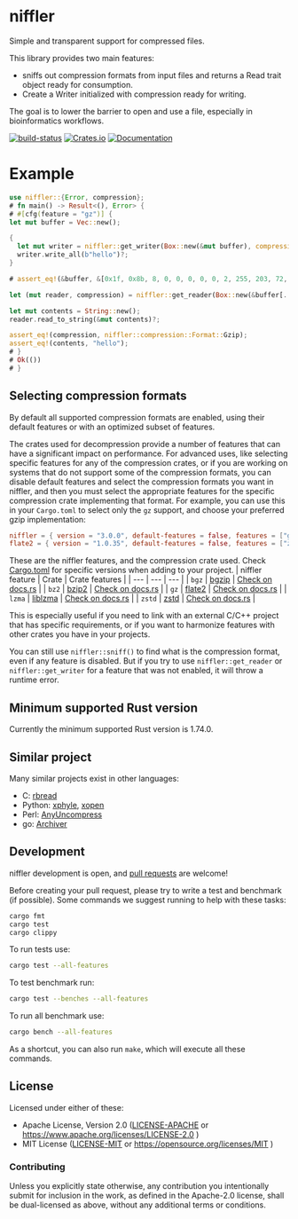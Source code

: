 <meta charset="utf-8"/>

# niffler

Simple and transparent support for compressed files.

This library provides two main features:
- sniffs out compression formats from input files and returns a
Read trait object ready for consumption.
- Create a Writer initialized with compression ready for writing.

The goal is to lower the barrier to open and use a file, especially in
bioinformatics workflows.

[![build-status]][github-actions]
[![Crates.io](https://img.shields.io/crates/v/niffler.svg)](https://crates.io/crates/niffler)
[![Documentation](https://docs.rs/niffler/badge.svg)](https://docs.rs/niffler/)

[build-status]: https://github.com/luizirber/niffler/workflows/CI/badge.svg
[github-actions]: https://github.com/luizirber/niffler/actions?query=workflow%3ACI


# Example

```rust
use niffler::{Error, compression};
# fn main() -> Result<(), Error> {
# #[cfg(feature = "gz")] {
let mut buffer = Vec::new();

{
  let mut writer = niffler::get_writer(Box::new(&mut buffer), compression::Format::Gzip, niffler::Level::Nine)?;
  writer.write_all(b"hello")?;
}

# assert_eq!(&buffer, &[0x1f, 0x8b, 8, 0, 0, 0, 0, 0, 2, 255, 203, 72, 205, 201, 201, 7, 0, 134, 166, 16, 54, 5, 0, 0, 0]);

let (mut reader, compression) = niffler::get_reader(Box::new(&buffer[..]))?;

let mut contents = String::new();
reader.read_to_string(&mut contents)?;

assert_eq!(compression, niffler::compression::Format::Gzip);
assert_eq!(contents, "hello");
# }
# Ok(())
# }
```

## Selecting compression formats

By default all supported compression formats are enabled,
using their default features or with an optimized subset of features.

The crates used for decompression provide a number of features that can have
a significant impact on performance.
For advanced uses,
like selecting specific features for any of the compression crates,
or if you are working on systems that do not support some of the compression formats,
you can disable default features and select the compression formats you want in niffler,
and then you must select the appropriate features for the specific compression crate
implementing that format.
For example,
you can use this in your `Cargo.toml` to select only the `gz` support,
and choose your preferred gzip implementation:
```toml
niffler = { version = "3.0.0", default-features = false, features = ["gz"] }
flate2 = { version = "1.0.35", default-features = false, features = ["zlib-ng"] }
```
These are the niffler features, and the compression crate used.
Check [Cargo.toml](Cargo.toml) for specific versions when adding to your project.
| niffler feature | Crate | Crate features |
| --- | --- | --- |
| `bgz` | [bgzip](https://lib.rs/crates/bgzip) | [Check on docs.rs](https://docs.rs/crate/bgzip/latest/features) |
| `bz2` | [bzip2](https://lib.rs/crates/bzip2) | [Check on docs.rs](https://docs.rs/crate/bzip2/latest/features) |
| `gz` | [flate2](https://lib.rs/crates/flate2) | [Check on docs.rs](https://docs.rs/crate/flate2/latest/features) |
| `lzma` | [liblzma](https://lib.rs/crates/liblzma) | [Check on docs.rs](https://docs.rs/crate/liblzma/latest/features) |
| `zstd` | [zstd](https://lib.rs/crates/zstd) | [Check on docs.rs](https://docs.rs/crate/zstd/latest/features) |

This is especially useful if you need to link with an external C/C++ project that
has specific requirements,
or if you want to harmonize features with other crates you have in your projects.

You can still use `niffler::sniff()` to find what is the compression format,
even if any feature is disabled.
But if you try to use `niffler::get_reader` or `niffler::get_writer` for a feature that was not enabled,
it will throw a runtime error.

## Minimum supported Rust version

Currently the minimum supported Rust version is 1.74.0.

## Similar project

Many similar projects exist in other languages:

- C: [rbread](https://github.com/ocxtal/rbread)
- Python: [xphyle](https://github.com/jdidion/xphyle), [xopen](https://github.com/marcelm/xopen)
- Perl: [AnyUncompress](https://perldoc.perl.org/IO/Uncompress/AnyUncompress.html)
- go: [Archiver](https://github.com/mholt/archiver)

## Development

niffler development is open, and [pull requests](https://github.com/luizirber/niffler/pulls) are welcome!

Before creating your pull request, please try to write a test and benchmark (if possible).
Some commands we suggest running to help with these tasks:
```bash
cargo fmt
cargo test
cargo clippy
```

To run tests use:
```bash
cargo test --all-features
```

To test benchmark run:
```bash
cargo test --benches --all-features
```

To run all benchmark use:
```bash
cargo bench --all-features
```

As a shortcut, you can also run `make`,
which will execute all these commands.

## License

Licensed under either of these:

 * Apache License, Version 2.0 ([LICENSE-APACHE](./LICENSE-APACHE) or <https://www.apache.org/licenses/LICENSE-2.0> )
 * MIT License ([LICENSE-MIT](./LICENSE-MIT) or <https://opensource.org/licenses/MIT> )

### Contributing

Unless you explicitly state otherwise, any contribution you intentionally submit for inclusion in the work, as defined
in the Apache-2.0 license, shall be dual-licensed as above, without any additional terms or conditions.
